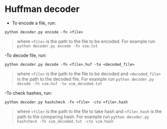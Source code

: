 # Huffman decoder
- To encode a file, run:
```
python decoder.py encode -fn <file>
```
>where `<file>` is the path to the file to be encoded. For example run `python decoder.py encode -fn vim.txt`

-To decode file, run:
```
python decoder.py decode -fn <file>.huf -to <decoded_file>
```
>where `<file>` is the path to the file to be decoded and `<decoded_file>` is the path to the decoded file. For example run `python decoder.py decode -fn vim.huf -to vim_decoded.txt`

-To check hashes, run:
```
python decoder.py hashcheck -fn <file> -cto <file>.hash
```
>where `<file>` is the path to the file to take hash and `<file>.hash` is the path to the comparing hash. For example run `python decoder.py hashcheck -fn vim_decoded.txt -cto vim.hash`
